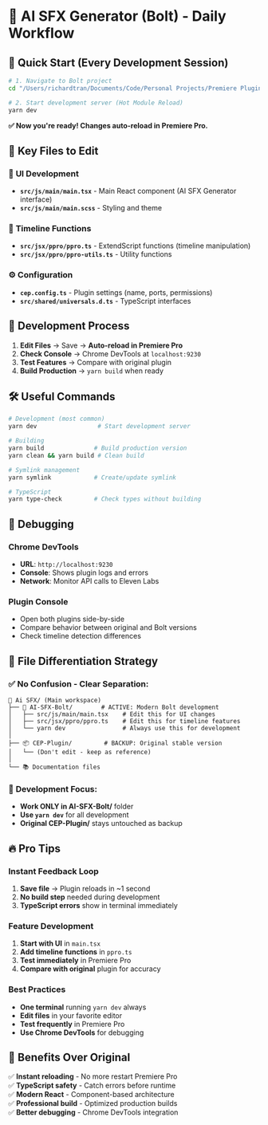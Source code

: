 # 🚀 AI SFX Generator (Bolt) - Daily Workflow

## 🎯 Quick Start (Every Development Session)

```bash
# 1. Navigate to Bolt project
cd "/Users/richardtran/Documents/Code/Personal Projects/Premiere Plugins/Ai SFX/AI-SFX-Bolt"

# 2. Start development server (Hot Module Reload)
yarn dev
```

**✅ Now you're ready! Changes auto-reload in Premiere Pro.**

## 📁 Key Files to Edit

### 🎨 **UI Development**
- **`src/js/main/main.tsx`** - Main React component (AI SFX Generator interface)
- **`src/js/main/main.scss`** - Styling and theme

### 🔧 **Timeline Functions**  
- **`src/jsx/ppro/ppro.ts`** - ExtendScript functions (timeline manipulation)
- **`src/jsx/ppro/ppro-utils.ts`** - Utility functions

### ⚙️ **Configuration**
- **`cep.config.ts`** - Plugin settings (name, ports, permissions)
- **`src/shared/universals.d.ts`** - TypeScript interfaces

## 🔄 Development Process

1. **Edit Files** → Save → **Auto-reload in Premiere Pro**
2. **Check Console** → Chrome DevTools at `localhost:9230`
3. **Test Features** → Compare with original plugin
4. **Build Production** → `yarn build` when ready

## 🛠️ Useful Commands

```bash
# Development (most common)
yarn dev                 # Start development server

# Building
yarn build              # Build production version
yarn clean && yarn build # Clean build

# Symlink management
yarn symlink            # Create/update symlink

# TypeScript
yarn type-check         # Check types without building
```

## 🐛 Debugging

### Chrome DevTools
- **URL**: `http://localhost:9230`
- **Console**: Shows plugin logs and errors
- **Network**: Monitor API calls to Eleven Labs

### Plugin Console
- Open both plugins side-by-side
- Compare behavior between original and Bolt versions
- Check timeline detection differences

## 📝 File Differentiation Strategy

### ✅ **No Confusion - Clear Separation:**

```
📁 Ai SFX/ (Main workspace)
├── 🎯 AI-SFX-Bolt/        # ACTIVE: Modern Bolt development
│   ├── src/js/main/main.tsx    # Edit this for UI changes
│   ├── src/jsx/ppro/ppro.ts    # Edit this for timeline features
│   └── yarn dev                # Always use this for development
│
├── 📦 CEP-Plugin/         # BACKUP: Original stable version
│   └── (Don't edit - keep as reference)
│
└── 📚 Documentation files
```

### 🎯 **Development Focus:**
- **Work ONLY in AI-SFX-Bolt/** folder
- **Use `yarn dev`** for all development
- **Original CEP-Plugin/** stays untouched as backup

## 🔥 Pro Tips

### Instant Feedback Loop
1. **Save file** → Plugin reloads in ~1 second
2. **No build step** needed during development
3. **TypeScript errors** show in terminal immediately

### Feature Development
1. **Start with UI** in `main.tsx`
2. **Add timeline functions** in `ppro.ts`  
3. **Test immediately** in Premiere Pro
4. **Compare with original** plugin for accuracy

### Best Practices
- **One terminal** running `yarn dev` always
- **Edit files** in your favorite editor
- **Test frequently** in Premiere Pro
- **Use Chrome DevTools** for debugging

## 🎉 Benefits Over Original

✅ **Instant reloading** - No more restart Premiere Pro  
✅ **TypeScript safety** - Catch errors before runtime  
✅ **Modern React** - Component-based architecture  
✅ **Professional build** - Optimized production builds  
✅ **Better debugging** - Chrome DevTools integration